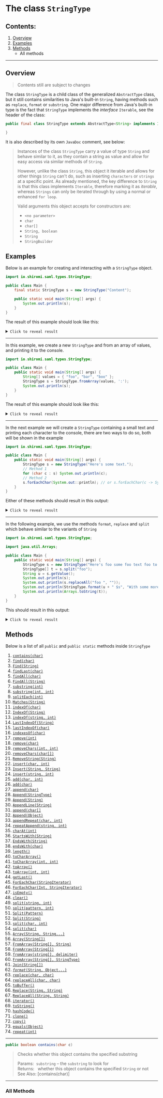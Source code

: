 # The class `StringType`

## Contents:

1. [Overview](#overview)
2. [Examples](#examples)
3. [Methods](#methods)
   - All methods

---

## Overview

> Contents still are subject to changes

The class `StringType` is a child class of the generalized `AbstractType` class, but it still contains
similarities to Java's built-in `String`, having methods such as `replace`, `format` or `substring`.
One major difference from Java's built-in type is the fact that `StringType` implements the _interface_
`Iterable`, see the header of the class:

```java
public final class StringType extends AbstractType<String> implements Iterable<Character> {

}
```

It is also described by its own `JavaDoc` comment, see below:

> Instances of the class <code>StringType</code> carry a value of type <code>String</code> and behave similar to it,
> as they contain a string as value and allow for easy access via similar methods of <code>String</code>.
> <p></p>
> However, unlike the class <code>String</code>, this object it iterable and allows for other things <code>String</code>
> can't do, such as inserting <code>characters</code> or <code>strings</code> at a specific point.
> As already mentioned, the key difference to <code>String</code> is that this class implements <code>Iterable</code>, therefore
> marking it as <em>iterable</em>, whereas <code>Strings</code> can only be iterated through by using a normal or enhanced <code>for loop</code>.
> <p></p>
> Valid arguments this object accepts for constructors are:
> <ul>
>     <li><code>&lt;no parameter&gt;</code></li>
>     <li><code>char</code></li>
>     <li><code>char[]</code></li>
>     <li><code>String, boolean</code></li>
>     <li><code>String</code></li>
>     <li><code>StringBuilder</code></li>
> </ul>

## Examples
Below is an example for creating and interacting with a `StringType` object.

```java
import io.shiromi.saml.types.StringType;

public class Main {
    final static StringType s = new StringType("Content");

    public static void main(String[] args) {
        System.out.println(s);
    }
}
```
The result of this example should look like this:
<details>
<summary><code>Click to reveal result</code></summary>

```
StringType { value: "Content" }
```

</details>

---
In this example, we create a new `StringType` and from an array of values, and printing it to the console.

```java
import io.shiromi.saml.types.StringType;

public class Main {
    public static void main(String[] args) {
        String[] values = { "foo", "bar", "boo" };
        StringType s = StringType.fromArray(values, ':');
        System.out.println(s);
    }
}
```
The result of this example should look like this:
<details style="cursor: pointer" >
<summary><code>Click to reveal result</code></summary>

```
StringType { value: "foo:bar:boo" }
```

</details>

---
In the next example we will create a `StringType` containing a small text and printing each character to the console,
there are two ways to do so, both will be shown in the example

```java
import io.shiromi.saml.types.StringType;

public class Main {
    public static void main(String[] args) {
        StringType s = new StringType("Here's some text.");
        // Method 1
        for (char c : s) System.out.println(c);
        // Method 2
        s.forEachChar(System.out::println); // or s.forEachChar(c -> System.out.println(c));
    }
}
```
Either of these methods should result in this output:
<details style="cursor: pointer" >
<summary><code>Click to reveal result</code></summary>

```
H
e
r
e
'
s

s
o
m
e

t
e
x
t
.
```

</details>

---
In the following example, we use the methods `format`, `replace` and `split` which behave similar to the variants of `String`
```java
import io.shiromi.saml.types.StringType;

import java.util.Arrays;

public class Main {
    public static void main(String[] args) {
        StringType s = new StringType("Here's foo some foo text foo to foo modify.");
        StringType[] t = s.split("foo");
        String u = s.getValue();
        System.out.println(s);
        System.out.println(s.replaceAll("foo ", ""));
        System.out.println(StringType.format(u + " $s", "With some more text added!"));
        System.out.println(Arrays.toString(t));
    }
}
```
This should result in this output:
<details style="cursor: pointer">
<summary><code>Click to reveal result</code></summary>

```
StringType { value: "Here's foo some foo text foo to foo modify." }
StringType { value: "Here's some text to modify." }
StringType { value: "Here's foo some foo text foo to foo modify. With some more text added!" }
[StringType { value: "Here's " }, StringType { value: " some " }, StringType { value: " text " }, StringType { value: " to " }, StringType { value: " modify." }]
```

</details>

## Methods
Below is a list of all `public` and `public static` methods inside `StringType`
<ol>
<li><a href="#"><code>contains(char)</code></a></li>
<li><a href="#"><code>find(char)</code></a></li>
<li><a href="#"><code>Find(String)</code></a></Li>
<li><a href="#"><code>findLast(char)</code></a></li>
<li><a href="#"><code>findAll(char)</code></a></li>
<li><a href="#"><code>FindAll(String)</code></a></Li>
<li><a href="#"><code>substring(int)</code></a></li>
<li><a href="#"><code>substring(int, int)</code></a></li>
<li><a href="#"><code>splitEach(int)</code></a></li>
<li><a href="#"><code>Matches(String)</code></a></Li>
<li><a href="#"><code>indexOf(char)</code></a></li>
<li><a href="#"><code>IndexOf(String)</code></a></Li>
<li><a href="#"><code>indexOf(string, int)</code></a></li>
<li><a href="#"><code>LastIndexOf(String)</code></a></Li>
<li><a href="#"><code>lastIndexOf(char)</code></a></li>
<li><a href="#"><code>indexesOf(char)</code></a></li>
<li><a href="#"><code>remove(int)</code></a></li>
<li><a href="#"><code>remove(char)</code></a></li>
<li><a href="#"><code>removeChars(int, int)</code></a></li>
<li><a href="#"><code>removeChars(char[])</code></a></li>
<li><a href="#"><code>RemoveString(String)</code></a></Li>
<li><a href="#"><code>insert(char, int)</code></a></li>
<li><a href="#"><code>Insert(String, String)</code></a></Li>
<li><a href="#"><code>insert(string, int)</code></a></li>
<li><a href="#"><code>add(char, int)</code></a></li>
<li><a href="#"><code>add(char)</code></a></li>
<li><a href="#"><code>append(char)</code></a></li>
<li><a href="#"><code>Append(StringType)</code></a></Li>
<li><a href="#"><code>Append(String)</code></a></Li>
<li><a href="#"><code>AppendLine(String)</code></a></Li>
<li><a href="#"><code>append(char[]</code></a></li>
<li><a href="#"><code>Append(Object)</code></a></Li>
<li><a href="#"><code>appendRepeat(char, int)</code></a></li>
<li><a href="#"><code>repeatAppend(string, int)</code></a></li>
<li><a href="#"><code>charAt(int)</code></a></li>
<li><a href="#"><code>StartsWith(String)</code></a></Li>
<li><a href="#"><code>EndsWith(String)</code></a></Li>
<li><a href="#"><code>endsWith(char)</code></a></li>
<li><a href="#"><code>length()</code></a></li>
<li><a href="#"><code>toCharArray()</code></a></li>
<li><a href="#"><code>toCharArray(int, int)</code></a></li>
<li><a href="#"><code>toArray()</code></a></li>
<li><a href="#"><code>toArray(int, int)</code></a></li>
<li><a href="#"><code>getLast()</code></a></li>
<li><a href="#"><code>ForEachChar(StringIterator)</code></a></Li>
<li><a Href="#"><code>ForEachChar(Int, StringIterator)</code></a></Li>
<li><a href="#"><code>isEmpty()</code></a></li>
<li><a href="#"><code>clear()</code></a></li>
<li><a href="#"><code>split(string, int)</code></a></li>
<li><a href="#"><code>split(pattern, int)</code></a></li>
<li><a href="#"><code>Split(Pattern)</code></a></Li>
<li><a href="#"><code>Split(String)</code></a></Li>
<li><a href="#"><code>split(char, int)</code></a></li>
<li><a href="#"><code>split(char)</code></a></li>
<li><a href="#"><code>Array(String, String...)</code></a></Li>
<li><a href="#"><code>Array(String[])</code></a></Li>
<li><a href="#"><code>FromArray(String[], String)</code></a></Li>
<li><a href="#"><code>FromArray(String[])</code></a></Li>
<li><a href="#"><code>fromArray(string[], delimiter)</code></a></li>
<li><a href="#"><code>FromArray(String[], StringType)</code></a></Li>
<li><a href="#"><code>Join(String[])</code></a></Li>
<li><a href="#"><code><em>format</em>(String, Object...)</code></a></li>
<li><a href="#"><code>replace(char, char)</code></a></li>
<li><a href="#"><code>replaceAll(char, char)</code></a></li>
<li><a href="#"><code>toBuffer()</code></a></li>
<li><a href="#"><code>Replace(String, String)</code></a></Li>
<li><a href="#"><code>ReplaceAll(String, String)</code></a></Li>
<li><a href="#"><code>iterator()</code></a></li>
<li><a href="#"><code>toString()</code></a></li>
<li><a href="#"><code>hashCode()</code></a></li>
<li><a href="#"><code>clone()</code></a></li>
<li><a href="#"><code>copy()</code></a></li>
<li><a href="#"><code>equals(Object)</code></a></li>
<li><a href="#"><code>repeat(int)</code></a></li>
</ol>

---
<span id="#contains_char"></span>
```java
public boolean contains(char c)
```
> Checks whether this object contains the specified substring <br>
>
> Params:  &nbsp;<code>substring</code> &ndash; the <code>substring</code> to look for  <br>
> Returns:  &nbsp;&nbsp;whether this object contains the specified <code>String</code> or not  <br>
> See Also: [contains(char)]
---

### All Methods
